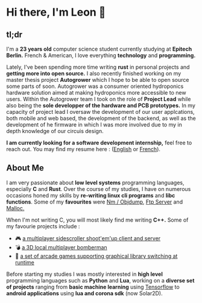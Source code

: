 # Hi there, I'm Leon 👋

## tl;dr

I'm a **23 years old** computer science student currently studying at **Epitech Berlin.** French & American, I love everything **technology** and **programming.**

Lately, I've been spending more time writing **rust** in personal projects and **getting more into open source.** I also recently finished working on my master thesis project **Autogrower** which I hope to be able to open source some parts of soon. Autogrower was a consumer oriented hydroponics hardware solution aimed at making hydroponics more accessible to new users. Within the Autogrower team I took on the role of **Project Lead** while also being the **sole developper of the hardware and PCB prototypes.** In my capacity of project lead I oversaw the development of our user applcations, both mobile and web based, the development of the backend, as well as the development of he firmware in which I was more involved due to my in depth knowledge of our circuis design.

**I am currently looking for a software development internship,** feel free to reach out.
You may find my resume here : ([English](https://drive.google.com/file/d/1cja2n7DVavwnvKHc0PdANNZvMXsU80IM/view?usp=sharing) or [French](https://drive.google.com/file/d/1GyQJhOUrEy7x7oMPE9xjI7oPbBekI3fz/view?usp=sharing)).

## About Me

I am very passionate about **low level systems** programming languages, especially **C** and **Rust**. Over the course of my studies, I have on numerous occasions honed my skills by **re-writing linux cli programs** and **libc functions**. Some of my **favourites** were [Nm / Objdump](https://github.com/mindoodoo/Nm-Objdump), [Ftp Server](https://github.com/mindoodoo/Ftp-Server) and [Malloc.](https://github.com/mindoodoo/Malloc)

When I'm not writing C, you will most likely find me writing **C++.** Some of my favourie projects include :

- :video_game: [a multiplayer sidescroller shoot'em'up client and server](https://github.com/Epitech-R-Type/R-Type)
- :bomb: [a 3D local multiplayer bomberman](https://github.com/mindoodoo/Indie-Studio)
- :game_die: [a set of arcade games supporting graphical library switching at runtime](https://github.com/mindoodoo/Arcade)


Before starting my studies I was mostly interested in **high level** programming languages such as **Python** and **Lua**, working on a **diverse set of projects** ranging from **basic machine learning** using [Tensorflow](https://github.com/tensorflow/tensorflow) to **android applications** using **lua and corona sdk** (now Solar2D).
